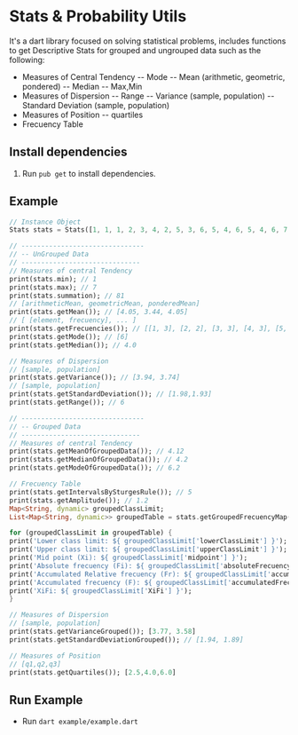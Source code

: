# Stats & Probability Utils
It's a dart library focused on solving statistical problems, includes functions to get Descriptive Stats for grouped and ungrouped data such as the following:
  * Measures of Central Tendency
  -- Mode
  -- Mean (arithmetic, geometric, pondered)
  -- Median
  -- Max,Min
  * Measures of Dispersion
  -- Range
  -- Variance (sample, population)
  -- Standard Deviation (sample, population)
  * Measures of Position
  -- quartiles
  * Frecuency Table

## Install dependencies
1. Run `pub get` to install dependencies.

## Example
```dart
// Instance Object
Stats stats = Stats([1, 1, 1, 2, 3, 4, 2, 5, 3, 6, 5, 4, 6, 5, 4, 6, 7, 3, 6, 7]);

// -------------------------------
// -- UnGrouped Data
// ------------------------------
// Measures of central Tendency
print(stats.min); // 1
print(stats.max); // 7
print(stats.summation); // 81
// [arithmeticMean, geometricMean, ponderedMean]
print(stats.getMean()); // [4.05, 3.44, 4.05]
// [ [element, frecuency], ... ]
print(stats.getFrecuencies()); // [[1, 3], [2, 2], [3, 3], [4, 3], [5, 3], [6, 4], [7, 2]]
print(stats.getMode()); // [6]
print(stats.getMedian()); // 4.0

// Measures of Dispersion
// [sample, population]
print(stats.getVariance()); // [3.94, 3.74]
// [sample, population]
print(stats.getStandardDeviation()); // [1.98,1.93]
print(stats.getRange()); // 6

// -------------------------------
// -- Grouped Data
// ------------------------------
// Measures of central Tendency
print(stats.getMeanOfGroupedData()); // 4.12
print(stats.getMedianOfGroupedData()); // 4.2
print(stats.getModeOfGroupedData()); // 6.2

// Frecuency Table
print(stats.getIntervalsBySturgesRule()); // 5
print(stats.getAmplitude()); // 1.2
Map<String, dynamic> groupedClassLimit;
List<Map<String, dynamic>> groupedTable = stats.getGroupedFrecuencyMap();

for (groupedClassLimit in groupedTable) {
print('Lower class limit: ${ groupedClassLimit['lowerClassLimit'] }');
print('Upper class limit: ${ groupedClassLimit['upperClassLimit'] }');
print('Mid point (Xi): ${ groupedClassLimit['midpoint'] }');
print('Absolute frecuency (Fi): ${ groupedClassLimit['absoluteFrecuency'] }');
print('Accumulated Relative frecuency (Fr): ${ groupedClassLimit['accumulatedRelativeFrecuency'] }');
print('Accumulated frecuency (F): ${ groupedClassLimit['accumulatedFrecuency'] }');
print('XiFi: ${ groupedClassLimit['XiFi'] }');
}

// Measures of Dispersion
// [sample, population]
print(stats.getVarianceGrouped()); [3.77, 3.58]
print(stats.getStandardDeviationGrouped()); // [1.94, 1.89]

// Measures of Position
// [q1,q2,q3]
print(stats.getQuartiles()); [2.5,4.0,6.0]

```

## Run Example
* Run `dart example/example.dart`